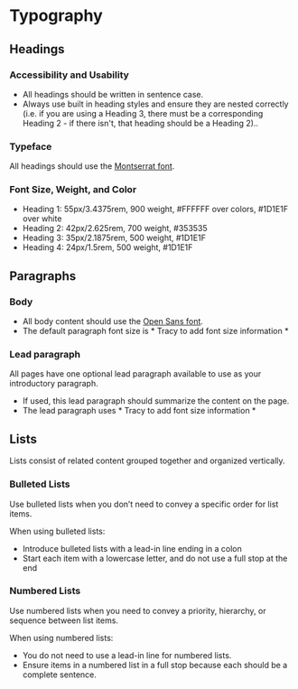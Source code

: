 # Typography

## Headings
### Accessibility and Usability
- All headings should be written in sentence case.
- Always use built in heading styles and ensure they are nested correctly (i.e. if you are using a Heading 3, there must be a corresponding Heading 2 - if there isn't, that heading should be a Heading 2)..

### Typeface
All headings should use the [Montserrat font](https://fonts.google.com/specimen/Montserrat).

### Font Size, Weight, and Color

- Heading 1: 55px/3.4375rem, 900 weight, #FFFFFF over colors, #1D1E1F over white
- Heading 2: 42px/2.625rem, 700 weight, #353535
- Heading 3: 35px/2.1875rem, 500 weight, #1D1E1F 
- Heading 4: 24px/1.5rem, 500 weight, #1D1E1F

## Paragraphs

### Body
- All body content should use the [Open Sans font](https://fonts.google.com/specimen/Open+Sans).
- The default paragraph font size is * Tracy to add font size information *

### Lead paragraph
All pages have one optional lead paragraph available to use as your introductory paragraph. 
- If used, this lead paragraph should summarize the content on the page. 
- The lead paragraph uses * Tracy to add font size information *

## Lists
Lists consist of related content grouped together and organized vertically.

### Bulleted Lists
Use bulleted lists when you don’t need to convey a specific order for list items.

When using bulleted lists:
- Introduce bulleted lists with a lead-in line ending in a colon
- Start each item with a lowercase letter, and do not use a full stop at the end

### Numbered Lists
Use numbered lists when you need to convey a priority, hierarchy, or sequence between list items.

When using numbered lists:
- You do not need to use a lead-in line for numbered lists. 
- Ensure items in a numbered list in a full stop because each should be a complete sentence.
